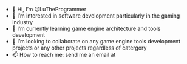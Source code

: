 - 👋 Hi, I’m @LuTheProgrammer
- 👀 I’m interested in software development particularly in the gaming industry
- 🌱 I’m currently learning game engine architecture and tools development
- 💞️ I’m looking to collaborate on any game engine tools development projects or any other projects regardless of catergory
- 📫 How to reach me: send me an email at 

<!---
LuTheProgrammer/LuTheProgrammer is a ✨ special ✨ repository because its `README.md` (this file) appears on your GitHub profile.
You can click the Preview link to take a look at your changes.
--->
